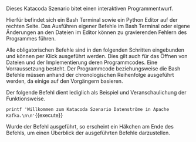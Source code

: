 Dieses Katacoda Szenario bitet einen interaktiven Programmentwurf.

Hierfür befindet sich ein Bash Terminal sowie ein Python Editor auf der rechten Seite. Das Ausführen eigener Befehle im Bash Terminal oder eigene Änderungen an den Dateien im Editor können zu gravierenden Fehlern des Programmes führen.

Alle obligatorischen Befehle sind in den folgenden Schritten eingebunden und können per Klick ausgeführt werden.
Dies gilt auch für das Öffnen von Dateien und der Implementierung deren Programmcodes.
Eine Vorraussetzung besteht. Der Programmcode beziehungsweise die Bash Befehle müssen anhand der chronologischen Reihenfolge ausgeführt werden, da einige auf den Vorgängern basieren.

Der folgende Befehl dient lediglich als Beispiel und Veranschaulichung der Funktionsweise.

`printf 'Willkommen zum Katacoda Szenario Datenströme in Apache Kafka.\n\n'`{{execute}}

Wurde der Befehl ausgeführt, so erscheint ein Häkchen am Ende des Befehls, um einen Überblick der ausgeführten Befehle darzustellen.